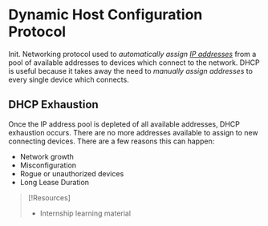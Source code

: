 
# Dynamic Host Configuration Protocol
Init.
Networking protocol used to *automatically assign [IP addresses](../../PNPT/PEH/networking/IP-addresses.md)* from a pool of available addresses to devices which connect to the network. DHCP is useful because it takes away the need to *manually assign addresses* to every single device which connects.
## DHCP Exhaustion
Once the IP address pool is depleted of all available addresses, DHCP exhaustion occurs. There are no more addresses available to assign to new connecting devices. There are a few reasons this can happen:
- Network growth
- Misconfiguration
- Rogue or unauthorized devices
- Long Lease Duration

> [!Resources]
> - Internship learning material